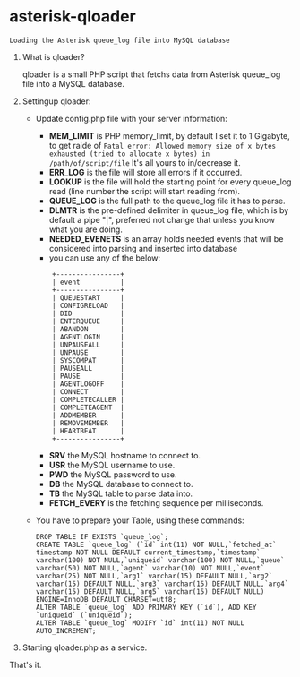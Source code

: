 # asterisk-qloader
	Loading the Asterisk queue_log file into MySQL database

1. What is qloader?

	qloader is a small PHP script that fetchs data from Asterisk queue_log file into a MySQL database.
	
2. Settingup qloader:

	- Update config.php file with your server information:
		- **MEM_LIMIT** is PHP memory_limit, by default I set it to 1 Gigabyte, to get raide of 
				` Fatal error: Allowed memory size of x bytes exhausted (tried to allocate x bytes) in /path/of/script/file `
				It's all yours to in/decrease it.
		- **ERR_LOG** is the file will store all errors if it occurred.
		- **LOOKUP** is the file will hold the starting point for every queue_log read (line number the script will start reading from).
		- **QUEUE_LOG** is the full path to the queue_log file it has to parse.
		- **DLMTR** is the pre-defined delimiter in queue_log file, which is by default a pipe "|", preferred not change that unless you know what you are doing.
		- **NEEDED_EVENETS** is an array holds needed events that will be considered into parsing and inserted into database
		- you can use any of the below:
		```	+----------------+
			+----------------+
			| event          |
			+----------------+
			| QUEUESTART     |
			| CONFIGRELOAD   |
			| DID            |
			| ENTERQUEUE     |
			| ABANDON        |
			| AGENTLOGIN     |
			| UNPAUSEALL     |
			| UNPAUSE        |
			| SYSCOMPAT      |
			| PAUSEALL       |
			| PAUSE          |
			| AGENTLOGOFF    |
			| CONNECT        |
			| COMPLETECALLER |
			| COMPLETEAGENT  |
			| ADDMEMBER      |
			| REMOVEMEMBER   |
			| HEARTBEAT      |
			+----------------+
		```
		- **SRV** the MySQL hostname to connect to.
		- **USR** the MySQL username to use.
		- **PWD** the MySQL password to use.
		- **DB** the MySQL database to connect to.
		- **TB** the MySQL table to parse data into.
		- **FETCH_EVERY** is the fetching sequence per milliseconds.
		
	- You have to prepare your Table, using these commands:
		```
		DROP TABLE IF EXISTS `queue_log`;
		CREATE TABLE `queue_log` (`id` int(11) NOT NULL,`fetched_at` timestamp NOT NULL DEFAULT current_timestamp,`timestamp` varchar(100) NOT NULL,`uniqueid` varchar(100) NOT NULL,`queue` varchar(50) NOT NULL,`agent` varchar(10) NOT NULL,`event` varchar(25) NOT NULL,`arg1` varchar(15) DEFAULT NULL,`arg2` varchar(15) DEFAULT NULL,`arg3` varchar(15) DEFAULT NULL,`arg4` varchar(15) DEFAULT NULL,`arg5` varchar(15) DEFAULT NULL) ENGINE=InnoDB DEFAULT CHARSET=utf8;
		ALTER TABLE `queue_log` ADD PRIMARY KEY (`id`), ADD KEY `uniqueid` (`uniqueid`);
		ALTER TABLE `queue_log` MODIFY `id` int(11) NOT NULL AUTO_INCREMENT;
		```
3. Starting qloader.php as a service.
	
That's it.
